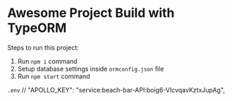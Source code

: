 # Awesome Project Build with TypeORM

Steps to run this project:

1. Run `npm i` command
2. Setup database settings inside `ormconfig.json` file
3. Run `npm start` command

`.env`
// "APOLLO_KEY": "service:beach-bar-API:boig6-VIcvqavKztxJupAg",
